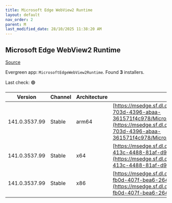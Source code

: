 ```yaml
---
title: Microsoft Edge WebView2 Runtime
layout: default
nav_order: 2
parent: M
last_modified_date: 28/10/2025 11:38:20 AM
---
```


## Microsoft Edge WebView2 Runtime

[Source](https://developer.microsoft.com/en-us/microsoft-edge/webview2/)

Evergreen app: `MicrosoftEdgeWebView2Runtime`. Found **3** installers.

Last check: 🟢

| Version       | Channel | Architecture | URI                                                                                                                                                                                                                                                                                                                            |
| ------------- | ------- | ------------ | ------------------------------------------------------------------------------------------------------------------------------------------------------------------------------------------------------------------------------------------------------------------------------------------------------------------------------ |
| 141.0.3537.99 | Stable  | arm64        | [https://msedge.sf.dl.delivery.mp.microsoft.com/filestreamingservice/files/d899e736-703d-4396-abaa-361571f4c978/MicrosoftEdgeWebView2RuntimeInstallerARM64.exe](https://msedge.sf.dl.delivery.mp.microsoft.com/filestreamingservice/files/d899e736-703d-4396-abaa-361571f4c978/MicrosoftEdgeWebView2RuntimeInstallerARM64.exe) |
| 141.0.3537.99 | Stable  | x64          | [https://msedge.sf.dl.delivery.mp.microsoft.com/filestreamingservice/files/f4ac0083-413c-4488-81af-d90a86a06bd9/MicrosoftEdgeWebView2RuntimeInstallerX64.exe](https://msedge.sf.dl.delivery.mp.microsoft.com/filestreamingservice/files/f4ac0083-413c-4488-81af-d90a86a06bd9/MicrosoftEdgeWebView2RuntimeInstallerX64.exe)     |
| 141.0.3537.99 | Stable  | x86          | [https://msedge.sf.dl.delivery.mp.microsoft.com/filestreamingservice/files/ae2d08e1-fb0d-407f-bea6-264282f4aa02/MicrosoftEdgeWebView2RuntimeInstallerX86.exe](https://msedge.sf.dl.delivery.mp.microsoft.com/filestreamingservice/files/ae2d08e1-fb0d-407f-bea6-264282f4aa02/MicrosoftEdgeWebView2RuntimeInstallerX86.exe)     |
